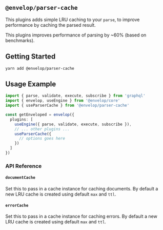 ## `@envelop/parser-cache`

This plugins adds simple LRU caching to your `parse`, to improve performance by caching the parsed result.

This plugins improves performance of parsing by ~60% (based on benchmarks).

## Getting Started

```
yarn add @envelop/parser-cache
```

## Usage Example

```ts
import { parse, validate, execute, subscribe } from 'graphql'
import { envelop, useEngine } from '@envelop/core'
import { useParserCache } from '@envelop/parser-cache'

const getEnveloped = envelop({
  plugins: [
    useEngine({ parse, validate, execute, subscribe }),
    // ... other plugins ...
    useParserCache({
      // options goes here
    })
  ]
})
```

### API Reference

#### `documentCache`

Set this to pass in a cache instance for caching documents. By default a new LRU cache is created using default `max` and `ttl`.

#### `errorCache`

Set this to pass in a cache instance for caching errors. By default a new LRU cache is created using default `max` and `ttl`.
